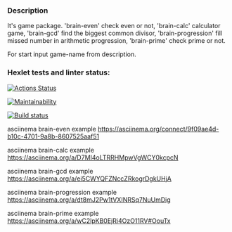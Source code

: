 ### Description

It's game package. 'brain-even' check even or not, 'brain-calc' calculator game, 'brain-gcd' find the biggest common
divisor, 'brain-progression' fill missed number in arithmetic progression, 'brain-prime' check prime or not.

For start input game-name from description.

### Hexlet tests and linter status:

[![Actions Status](https://github.com/Data-Wan/java-project-lvl1/workflows/hexlet-check/badge.svg)](https://github.com/Data-Wan/java-project-lvl1/actions)

[![Maintainability](https://api.codeclimate.com/v1/badges/87fed9cae053eba834fb/maintainability)](https://codeclimate.com/github/Data-Wan/java-project-lvl1/maintainability)

[![Build status](https://github.com/Data-Wan/java-project-lvl1/actions/workflows/linter-check.yml/badge.svg)](https://github.com/Data-Wan/java-project-lvl1/actions/workflows/linter-check.yml)

asciinema brain-even example
<https://asciinema.org/connect/9f09ae4d-b10c-4701-9a8b-8607525aaf51>

asciinema brain-calc example
<https://asciinema.org/a/D7MI4oLTRRHMpwVgWCY0kcpcN>

asciinema brain-gcd example
<https://asciinema.org/a/ei5CWYQFZNccZRkogrDgkUHjA>

asciinema brain-progression example
<https://asciinema.org/a/dt8mJ2Pw1tVXINRSq7NuUmDig>

asciinema brain-prime example
<https://asciinema.org/a/wC2lpKB0EjRi4OzO11RV#OouTx>
